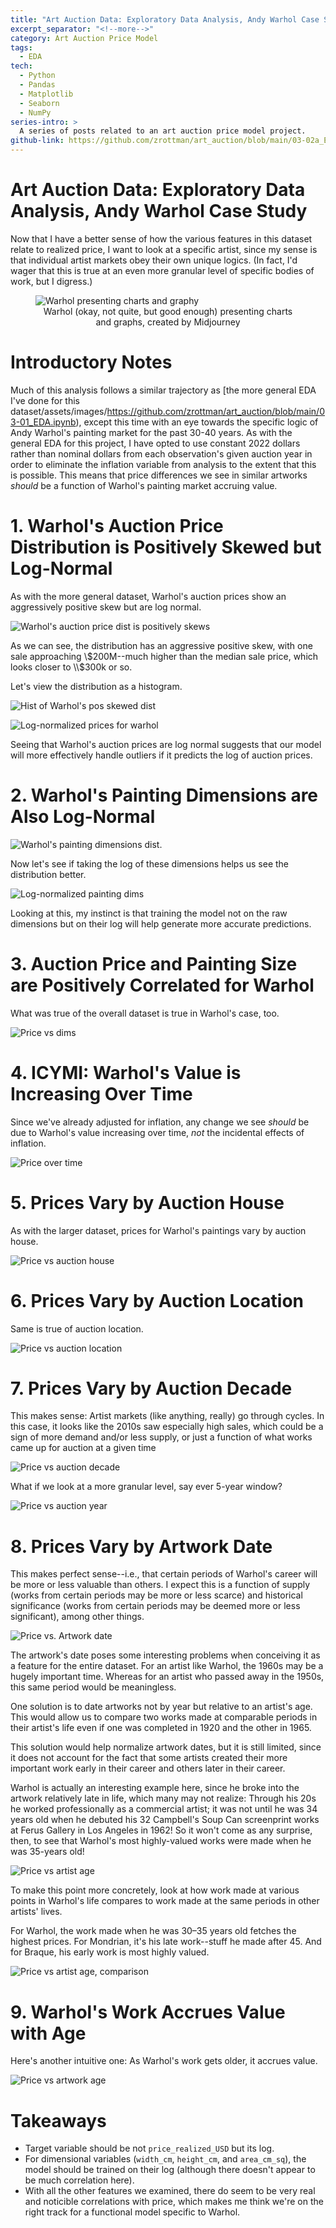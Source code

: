 ```yaml
---
title: "Art Auction Data: Exploratory Data Analysis, Andy Warhol Case Study"
excerpt_separator: "<!--more-->"
category: Art Auction Price Model
tags:
  - EDA
tech:
  - Python
  - Pandas
  - Matplotlib
  - Seaborn
  - NumPy
series-intro: >
  A series of posts related to an art auction price model project. 
github-link: https://github.com/zrottman/art_auction/blob/main/03-02a_EDA-Warhol.ipynb
---
```


# Art Auction Data: Exploratory Data Analysis, Andy Warhol Case Study
Now that I have a better sense of how the various features in this dataset relate to realized price, I want to look at a specific artist, since my sense is that individual artist markets obey their own unique logics. (In fact, I'd wager that this is true at an even more granular level of specific bodies of work, but I digress.)

<!--more-->

<figure>
<img src="/assets/images/warhol-presenting-charts_midjourney_1.png" alt="Warhol presenting charts and graphy">
<figcaption align='center'>Warhol (okay, not quite, but good enough) presenting charts and graphs, created by Midjourney</figcaption>
</figure>

# Introductory Notes
Much of this analysis follows a similar trajectory as [the more general EDA I've done for this dataset/assets/images/https://github.com/zrottman/art_auction/blob/main/03-01_EDA.ipynb), except this time with an eye towards the specific logic of Andy Warhol's painting market for the past 30-40 years. As with the general EDA for this project, I have opted to use constant 2022 dollars rather than nominal dollars from each observation's given auction year in order to eliminate the inflation variable from analysis to the extent that this is possible. This means that price differences we see in similar artworks *should* be a function of Warhol's painting market accruing value.

# 1. Warhol's Auction Price Distribution is Positively Skewed but Log-Normal
As with the more general dataset, Warhol's auction prices show an aggressively positive skew but are log normal.

![Warhol's auction price dist is positively skews](/assets/images/art-auction_warhol-eda_01.png)

As we can see, the distribution has an aggressive positive skew, with one sale approaching \\$200M--much higher than the median sale price, which looks closer to \\$300k or so.

Let's view the distribution as a histogram.

![Hist of Warhol's pos skewed dist](/assets/images/art-auction_warhol-eda_02.png)

![Log-normalized prices for warhol](/assets/images/art-auction_warhol-eda_03.png)

Seeing that Warhol's auction prices are log normal suggests that our model will more effectively handle outliers if it predicts the log of auction prices.

# 2. Warhol's Painting Dimensions are Also Log-Normal

![Warhol's painting dimensions dist.](/assets/images/art-auction_warhol-eda_04.png)

Now let's see if taking the log of these dimensions helps us see the distribution better.

![Log-normalized painting dims](/assets/images/art-auction_warhol-eda_05.png)


Looking at this, my instinct is that training the model not on the raw dimensions but on their log will help generate more accurate predictions.


# 3. Auction Price and Painting Size are Positively Correlated for Warhol
What was true of the overall dataset is true in Warhol's case, too.

![Price vs dims](/assets/images/art-auction_warhol-eda_06.png)


# 4. ICYMI: Warhol's Value is Increasing Over Time
Since we've already adjusted for inflation, any change we see *should* be due to Warhol's value increasing over time, *not* the incidental effects of inflation.

![Price over time](/assets/images/art-auction_warhol-eda_07.png)


# 5. Prices Vary by Auction House
As with the larger dataset, prices for Warhol's paintings vary by auction house.

![Price vs auction house](/assets/images/art-auction_warhol-eda_08.png)


# 6. Prices Vary by Auction Location
Same is true of auction location.

![Price vs auction location](/assets/images/art-auction_warhol-eda_09.png)


# 7. Prices Vary by Auction Decade
This makes sense: Artist markets (like anything, really) go through cycles. In this case, it looks like the 2010s saw especially high sales, which could be a sign of more demand and/or less supply, or just a function of what works came up for auction at a given time

![Price vs auction decade](/assets/images/art-auction_warhol-eda_10.png)

What if we look at a more granular level, say ever 5-year window?

![Price vs auction year](/assets/images/art-auction_warhol-eda_11.png)


# 8. Prices Vary by Artwork Date
This makes perfect sense--i.e., that certain periods of Warhol's career will be more or less valuable than others. I expect this is a function of supply (works from certain periods may be more or less scarce) and historical significance (works from certain periods may be deemed more or less significant), among other things.

![Price vs. Artwork date](/assets/images/art-auction_warhol-eda_12.png)

The artwork's date poses some interesting problems when conceiving it as a feature for the entire dataset. For an artist like Warhol, the 1960s may be a hugely important time. Whereas for an artist who passed away in the 1950s, this same period would be meaningless.

One solution is to date artworks not by year but relative to an artist's age. This would allow us to compare two works made at comparable periods in their artist's life even if one was completed in 1920 and the other in 1965.

This solution would help normalize artwork dates, but it is still limited, since it does not account for the fact that some artists created their more important work early in their career and others later in their career.

Warhol is actually an interesting example here, since he broke into the artwork relatively late in life, which many may not realize: Through his 20s he worked professionally as a commercial artist; it was not until he was 34 years old when he debuted his 32 Campbell's Soup Can screenprint works at Ferus Gallery in Los Angeles in 1962! So it won't come as any surprise, then, to see that Warhol's most highly-valued works were made when he was 35-years old!

![Price vs artist age](/assets/images/art-auction_warhol-eda_13.png)

To make this point more concretely, look at how work made at various points in Warhol's life compares to work made at the same periods in other artists' lives.

For Warhol, the work made when he was 30–35 years old fetches the highest prices. For Mondrian, it's his late work--stuff he made after 45. And for Braque, his early work is most highly valued.

![Price vs artist age, comparison](/assets/images/art-auction_warhol-eda_14.png)


# 9. Warhol's Work Accrues Value with Age
Here's another intuitive one: As Warhol's work gets older, it accrues value.

![Price vs artwork age](/assets/images/art-auction_warhol-eda_15.png)


# Takeaways
- Target variable should be not `price_realized_USD` but its log.
- For dimensional variables (`width_cm`, `height_cm`, and `area_cm_sq`), the model should be trained on their log (although there doesn't appear to be much correlation here).
- With all the other features we examined, there do seem to be very real and noticible correlations with price, which makes me think we're on the right track for a functional model specific to Warhol.

